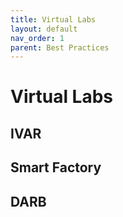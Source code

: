 ```yaml
---
title: Virtual Labs
layout: default
nav_order: 1
parent: Best Practices
---
```


# Virtual Labs


## IVAR

## Smart Factory

## DARB
